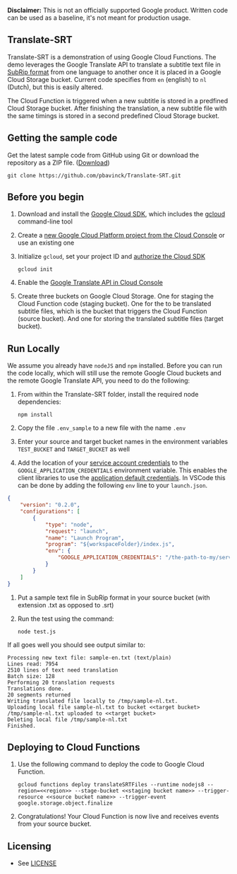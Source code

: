 **Disclaimer:**
This is not an officially supported Google product. Written code can be used as a baseline, it's not meant for production usage.

## Translate-SRT

Translate-SRT is a demonstration of using Google Cloud Functions. The demo leverages the Google Translate API to translate a subtitle text file in [SubRip format](https://en.wikipedia.org/wiki/SubRip) from one language to another once it is placed in a Google Cloud Storage bucket. Current code specifies from `en` (english) to `nl` (Dutch), but this is easily altered.

The Cloud Function is triggered when a new subtitle is stored in a predfined Cloud Storage bucket. After finishing the translation, a new subtitle file with the same timings is stored in a second predefined Cloud Storage bucket.

## Getting the sample code

Get the latest sample code from GitHub using Git or download the repository as a ZIP file.
([Download](https://github.com/pbavinck/Translate-SRT/archive/master.zip))

    git clone https://github.com/pbavinck/Translate-SRT.git

## Before you begin

1.  Download and install the [Google Cloud
    SDK](https://cloud.google.com/sdk/docs/), which includes the
    [gcloud](https://cloud.google.com/sdk/gcloud/) command-line tool

1.  Create a [new Google Cloud Platform project from the Cloud Console](https://console.cloud.google.com/project) or use an existing one

1.  Initialize `gcloud`, set your project ID and [authorize the Cloud SDK](https://cloud.google.com/sdk/docs/authorizing)

        gcloud init

1.  Enable the [Google Translate API in Cloud Console](https://console.cloud.google.com/apis/library)

1.  Create three buckets on Google Cloud Storage. One for staging the Cloud Function code (staging bucket). One for the to be translated subtitle files, which is the bucket that triggers the Cloud Function (source bucket). And one for storing the translated subtitle files (target bucket).

## Run Locally

We assume you already have `nodeJS` and `npm` installed. Before you can run the code locally, which will still use the remote Google Cloud buckets and the remote Google Translate API, you need to do the following:

1.  From within the Translate-SRT folder, install the required node dependencies:

        npm install

1.  Copy the file `.env_sample` to a new file with the name `.env`

1.  Enter your source and target bucket names in the environment variables `TEST_BUCKET` and `TARGET_BUCKET` as well

1.  Add the location of your [service account credentials](https://cloud.google.com/docs/authentication/getting-started#creating_a_service_account) to the `GOOGLE_APPLICATION_CREDENTIALS` environment variable. This enables the client libraries to use the [application default credentials](https://cloud.google.com/docs/authentication/production). In VSCode this can be done by adding the following `env` line to your `launch.json`.

```json
{
    "version": "0.2.0",
    "configurations": [
        {
            "type": "node",
            "request": "launch",
            "name": "Launch Program",
            "program": "${workspaceFolder}/index.js",
            "env": {
                "GOOGLE_APPLICATION_CREDENTIALS": "/the-path-to-my/service-account-credentials.json"
            }
        }
    ]
}
```

1.  Put a sample text file in SubRip format in your source bucket (with extension .txt as opposed to .srt)

1.  Run the test using the command:

        node test.js

If all goes well you should see output similar to:

```
Processing new text file: sample-en.txt (text/plain)
Lines read: 7954
2510 lines of text need translation
Batch size: 128
Performing 20 translation requests
Translations done.
20 segments returned
Writing translated file locally to /tmp/sample-nl.txt.
Uploading local file sample-nl.txt to bucket <<target bucket>
/tmp/sample-nl.txt uploaded to <<target bucket>
Deleting local file /tmp/sample-nl.txt
Finished.
```

## Deploying to Cloud Functions

1.  Use the following command to deploy the code to Google Cloud Function.

        gcloud functions deploy translateSRTFiles --runtime nodejs8 --region=<<region>> --stage-bucket <<staging bucket name>> --trigger-resource <<source bucket name>> --trigger-event google.storage.object.finalize

1.  Congratulations! Your Cloud Function is now live and receives events from your source bucket.

## Licensing

-   See [LICENSE](LICENSE)
